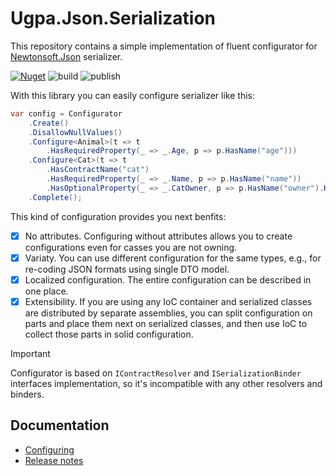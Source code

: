 # Ugpa.Json.Serialization

This repository contains a simple implementation of fluent configurator for [Newtonsoft.Json](https://github.com/JamesNK/Newtonsoft.Json) serializer.

[![Nuget](https://img.shields.io/nuget/v/Ugpa.Json.Serialization?label=Ugpa.Json.Serialization&style=flat-square)](https://www.nuget.org/packages/Ugpa.Json.Serialization)
![build](https://img.shields.io/github/actions/workflow/status/ugparu/Ugpa.Json.Serialization/build.yml?branch=develop&label=Build%20and%20test&style=flat-square)
![publish](https://img.shields.io/github/actions/workflow/status/ugparu/Ugpa.Json.Serialization/publish.yml?event=release&label=Publish&style=flat-square)

With this library you can easily configure serializer like this:

```csharp
var config = Configurator
    .Create()
    .DisallowNullValues()
    .Configure<Animal>(t => t
        .HasRequiredProperty(_ => _.Age, p => p.HasName("age")))
    .Configure<Cat>(t => t
        .HasContractName("cat")
        .HasRequiredProperty(_ => _.Name, p => p.HasName("name"))
        .HasOptionalProperty(_ => _.CatOwner, p => p.HasName("owner").HasSerializeCondition(c => c.CatOwner is not null)))
    .Complete();
```

This kind of configuration provides you next benfits:
- [x] No attributes. Configuring without attributes allows you to create configurations even for casses you are not owning.
- [x] Variaty. You can use different configuration for the same types, e.g., for re-coding JSON formats using single DTO model.
- [x] Localized configuration. The entire configuration can be described in one place.
- [x] Extensibility. If you are using any IoC container and serialized classes are distributed by separate assemblies, you can split configuration on parts and place them next on serialized classes, and then use IoC to collect those parts in solid configuration.

> [!IMPORTANT]
> Configurator is based on `IContractResolver` and `ISerializationBinder` interfaces implementation, so it's incompatible with any other resolvers and binders.

## Documentation

- [Configuring](doc/Configuring.md)
- [Release notes](doc/ReleaseNotes.md)
